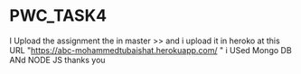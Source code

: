 # PWC_TASK4
I Upload the assignment the in master >> and i upload it in heroko at this URL "https://abc-mohammedtubaishat.herokuapp.com/ " 
i USed Mongo DB ANd NODE JS 
thanks you
